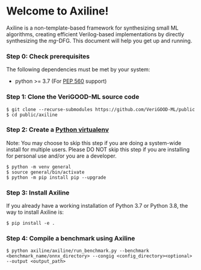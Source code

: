 # Welcome to Axiline!
Axiline is a non-template-based framework for synthesizing small ML algorithms, creating efficient Verilog-based implementations by directly synthesizing the _mg_-DFG.
This document will help you get up and running.  

### Step 0: Check prerequisites
The following dependencies must be met by your system:
  * python >= 3.7 (For [PEP 560](https://www.python.org/dev/peps/pep-0560/) support)


### Step 1: Clone the VeriGOOD-ML source code
  ```console
  $ git clone --recurse-submodules https://github.com/VeriGOOD-ML/public
  $ cd public/axiline
  ```


### Step 2: Create a [Python virtualenv](https://docs.python.org/3/tutorial/venv.html)
Note: You may choose to skip this step if you are doing a system-wide install for multiple users.
      Please DO NOT skip this step if you are installing for personal use and/or you are a developer.
```console
$ python -m venv general
$ source general/bin/activate
$ python -m pip install pip --upgrade
```

### Step 3: Install Axiline
If you already have a working installation of Python 3.7 or Python 3.8, the way to install Axiline is:
```console
$ pip install -e .
```

### Step 4: Compile a benchmark using Axiline
```console
$ python axiline/axiline/run_benchmark.py --benchmark <benchmark_name/onnx_directory> --congig <config_directory><optional>  --output <output_path>
```
